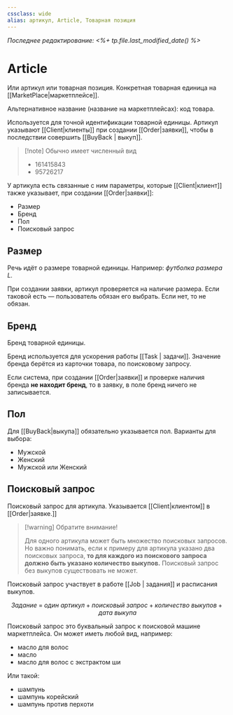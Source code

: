 ```yaml
---
cssclass: wide
alias: артикул, Article, Товарная позиция
---
```


*Последнее редактирование: <%+ tp.file.last_modified_date() %>*

# Article

Или артикул или товарная позиция. Конкретная товарная единица на [[MarketPlace|маркетплейсе]]. 

Альтернативное название (название на маркетплейсах): код товара. 

Используется для точной идентификации товарной единицы. Артикул указывают [[Client|клиенты]] при создании [[Order|заявки]], чтобы в последствии совершить [[BuyBack | выкуп]].

>[!note] Обычно имеет численный вид
> - 161415843
> - 95726217

У артикула есть связанные с ним параметры, которые [[Client|клиент]] также указывает, при создании [[Order|заявки]]: 

- Размер
- Бренд
- Пол
- Поисковый запрос

## Размер

Речь идёт о размере товарной единицы. Например: *футболка размера L.* 

При создании заявки, артикул проверяется на наличие размера. Если таковой есть — пользователь обязан его выбрать. Если нет, то не обязан. 

## Бренд

Бренд товарной единицы. 

Бренд используется для ускорения работы [[Task | задачи]]. Значение бренда берётся из карточки товара, по поисковому запросу. 

Если система, при создании [[Order|заявки]] и проверке наличия бренда **не находит бренд**, то в заявку, в поле бренд ничего не записывается. 

## Пол

Для [[BuyBack|выкупа]] обязательно указывается пол. Варианты для выбора: 

- Мужской
- Женский
- Мужской или Женский

## Поисковый запрос

Поисковый запрос для артикула. Указывается [[Client|клиентом]] в [[Order|заявке.]] 

>[!warning] Обратите внимание! 
>
> Для одного артикула может быть множество поисковых запросов. Но важно понимать, если к примеру для артикула указано два поисковых запроса, **то для каждого из поискового запроса должно быть указано количество выкупов.** Поисковый запрос без выкупов существовать не может. 

Поисковый запрос участвует в работе [[Job | задания]] и расписания выкупов. 

$$Задание\;=\;один\:артикул\;+\;поисковый\:запрос\;+\;количество\: выкупов\;+\;дата\:выкупа$$

Поисковый запрос это буквальный запрос к поисковой машине маркетплейса. Он может иметь любой вид, например: 

- масло для волос
- масло
- масло для волос с экстрактом ши

Или такой: 

- шампунь
- шампунь корейский
- шампунь против перхоти